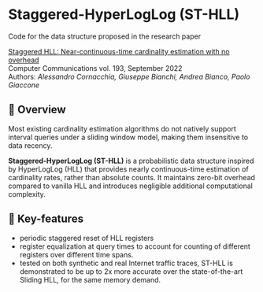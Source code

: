 # Staggered-HyperLogLog (ST-HLL)

Code for the data structure proposed in the research paper

[Staggered HLL: Near-continuous-time cardinality estimation with no overhead](https://www.sciencedirect.com/science/article/abs/pii/S0140366422002407)  
Computer Communications vol. 193, September 2022  
Authors: *Alessandro Cornacchia, Giuseppe Bianchi, Andrea Bianco, Paolo Giaccone*


## :eagle: Overview
Most existing cardinality estimation algorithms do not natively support interval queries under a sliding window model, making them insensitive to data recency.

**Staggered-HyperLogLog (ST-HLL)** is a probabilistic data structure inspired by HyperLogLog (HLL) that provides nearly continuous-time estimation of cardinality rates, rather than absolute counts. It maintains zero-bit overhead compared to vanilla HLL and introduces negligible additional computational complexity.

## :hamburger: Key-features
- periodic staggered reset of HLL registers
- register equalization at query times to account for counting of different registers over different time spans.
- tested on both synthetic and real Internet traffic traces, ST-HLL is demonstrated to be up to 2x more accurate over the state-of-the-art Sliding HLL, for the same memory demand.


